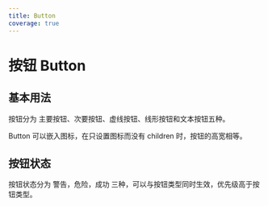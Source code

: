 ```yaml
---
title: Button
coverage: true
---
```


# 按钮 Button

## 基本用法

按钮分为 主要按钮、次要按钮、虚线按钮、线形按钮和文本按钮五种。

<LiveEditor sourceCodePath="../../../../example/button/index.jsx"></LiveEditor>

Button 可以嵌入图标，在只设置图标而没有 children 时，按钮的高宽相等。

## 按钮状态

按钮状态分为 警告，危险，成功 三种，可以与按钮类型同时生效，优先级高于按钮类型。

<LiveEditor sourceCodePath="../../../../example/button/disable.jsx"></LiveEditor>
